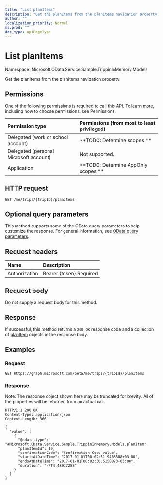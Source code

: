 ```yaml
---
title: "List planItems"
description: "Get the planItems from the planItems navigation property."
author: ""
localization_priority: Normal
ms.prod: ""
doc_type: apiPageType
---
```


# List planItems

Namespace: Microsoft.OData.Service.Sample.TrippinInMemory.Models

Get the planItems from the planItems navigation property.

## Permissions
One of the following permissions is required to call this API. To learn more, including how to choose permissions, see [Permissions](/concepts/permissions-reference.md).

|Permission type|Permissions (from most to least privileged)|
|:---|:---|
|Delegated (work or school account)|**TODO: Determine scopes **|
|Delegated (personal Microsoft account)|Not supported.|
|Application|**TODO: Determine AppOnly scopes **|

## HTTP request
<!-- {
  "blockType": "ignored"
}
-->
``` http
GET /me/trips/{tripId}/planItems
```

## Optional query parameters
This method supports some of the OData query parameters to help customize the response. For general information, see [OData query parameters](/graph/query-parameters).

## Request headers
|Name|Description|
|:---|:---|
|Authorization|Bearer {token}.Required|

## Request body
Do not supply a request body for this method.

## Response
If successful, this method returns a `200 OK` response code and a collection of [planItem](../resources/planitem.md) objects in the response body.

## Examples

### Request
<!-- {
  "blockType": "request",
  "name": "get_planitem"
}
-->
``` http
GET https://graph.microsoft.com/beta/me/trips/{tripId}/planItems
```

### Response
Note: The response object shown here may be truncated for brevity. All of the properties will be returned from an actual call.
<!-- {
  "blockType": "response",
  "truncated": true,
  "@odata.type": "collection(microsoft.odata.service.sample.trippininmemory.models.planitem)"
}
-->
``` http
HTTP/1.1 200 OK
Content-Type: application/json
Content-Length: 366

{
  "value": [
    {
      "@odata.type": "#Microsoft.OData.Service.Sample.TrippinInMemory.Models.planItem",
      "planItemId": 10,
      "confirmationCode": "Confirmation Code value",
      "startsAtDateTime": "2017-01-01T00:02:51.9468808+03:00",
      "endsAtDateTime": "2017-01-01T00:02:30.5158823+03:00",
      "duration": "-PT4.4893728S"
    }
  ]
}
```

